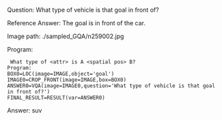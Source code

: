 Question: What type of vehicle is that goal in front of?

Reference Answer: The goal is in front of the car.

Image path: ./sampled_GQA/n259002.jpg

Program:

```
 What type of <attr> is A <spatial pos> B?
Program:
BOX0=LOC(image=IMAGE,object='goal')
IMAGE0=CROP_FRONT(image=IMAGE,box=BOX0)
ANSWER0=VQA(image=IMAGE0,question='What type of vehicle is that goal in front of?')
FINAL_RESULT=RESULT(var=ANSWER0)
```
Answer: suv

